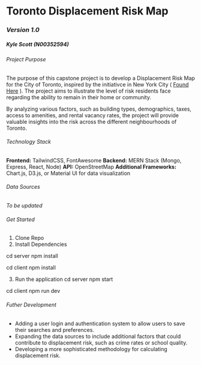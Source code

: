 # Toronto Displacement Risk Map
### *Version 1.0*

##### Kyle Scott (N00352594)

###### Project Purpose

The purpose of this capstone project is to develop a Displacement Risk Map for the City of Toronto, inspired by the initiativce in New York City ( [Found Here](https://equitableexplorer.planning.nyc.gov/map/data/districthttp:// "Found Here") ). The project aims to illustrate the level of risk residents face regarding the ability to remain in their home or community.

By analyzing various factors, such as building types, demographics, taxes, access to amenities, and rental vacancy rates, the project will provide valuable insights into the risk across the different neighbourhoods of Toronto.

###### Technology Stack

**Frontend:** TailwindCSS, FontAwesome
**Backend:** MERN Stack (Mongo, Express, React, Node)
**API:** OpenStreetMap
**Additional Frameworks:** Chart.js, D3.js, or Material UI for data visualization

###### Data Sources
*To be updated*

###### Get Started
1. Clone Repo
2. Install Dependencies

cd server
npm install

cd client
npm install

3. Run the application
cd server
npm start

cd client
npm run dev

###### Futher Development
- Adding a user login and authentication system to allow users to save their searches and preferences.
- Expanding the data sources to include additional factors that could contribute to displacement risk, such as crime rates or school quality.
- Developing a more sophisticated methodology for calculating displacement risk.
